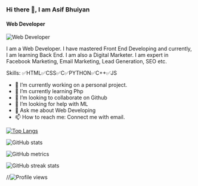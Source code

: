 ### Hi there 👋, I am Asif Bhuiyan
#### Web Developer
![Web Developer](https://media.licdn.com/dms/image/C4E16AQFjoEw2rDH4UA/profile-displaybackgroundimage-shrink_350_1400/0/1609250140173?e=1692230400&v=beta&t=lCAbSED6Peoxs7RPFrokAVrWaD5HCPV_u0NfZr0qhAg)

I am a Web Developer. I have mastered Front End Developing and currently, I am learning Back End. I am also a Digital Marketer. I am expert in Facebook Marketing, Email Marketing, Lead Generation, SEO etc. 

Skills: ✅HTML✅CSS✅C✅PYTHON✅C++✅JS

- 🔭 I’m currently working on a personal project. 
- 🌱 I’m currently learning Php 
- 👯 I’m looking to collaborate on Github 
- 🤔 I’m looking for help with ML 
- 💬 Ask me about Web Developing 
- 📫 How to reach me: Connect me with email. 



[![Top Langs](https://github-readme-stats.vercel.app/api/top-langs/?username=asifbhuiyann)](https://github.com/anuraghazra/github-readme-stats)

![GitHub stats](https://github-readme-stats.vercel.app/api?username=asifbhuiyann&show_icons=true)  

![GitHub metrics](https://metrics.lecoq.io/asifbhuiyann)  

![GitHub streak stats](https://streak-stats.demolab.com/?user=asifbhuiyann)  

//![Profile views](https://gpvc.arturio.dev/asifbhuiyann)  

